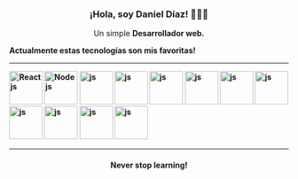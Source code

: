 <h3 align="center"> ¡Hola, soy Daniel Díaz! 👨🏼‍💻 </h3>
<p align="center"> Un simple <strong>Desarrollador web.</strong> </p>
 
<p> <strong> Actualmente estas tecnologías son mis favoritas! <strong>
</p>

<hr/>

<img src="https://ionicframework.com/docs/icons/logo-react-icon.png" alt="React js" height="60"/>
<img src="https://img.icons8.com/fluency/344/node-js.png" alt="Node js" width="60" height="60"/>
<img src="https://img.icons8.com/color/344/vue-js.png" alt="js" height="60"/>
<img src="https://cdn-icons-png.flaticon.com/512/5968/5968292.png" alt="js" width="60" height="60"/>
<img src="https://upload.wikimedia.org/wikipedia/commons/thumb/4/4c/Typescript_logo_2020.svg/640px-Typescript_logo_2020.svg.png" alt="js" width="60" height="60"/>
<img src="https://expressjs.com/images/express-facebook-share.png" alt="js"  height="60"/>
<img src="https://i.ytimg.com/vi/Tn6QYliFBcs/maxresdefault.jpg" alt="js" height="60" />
<img src="https://graphql.org/img/og-image.png"
" alt="js"  height="60"/>
<img src="https://cdn.worldvectorlogo.com/logos/socket-io.svg" alt="js"  height="60"/>
<img src="https://redux.js.org/img/redux-logo-landscape.png" alt="js"  height="60"/>
<img src="https://www.pngitem.com/pimgs/m/275-2750490_apollo-logo-apollo-js-hd-png-download.png" alt="js"  height="60"/>
<img src="https://upload.wikimedia.org/wikipedia/commons/3/32/Mongo-db-logo.png" alt="js"  height="60"/>
<hr />

<h4 align="center"> Never stop learning! </h4>
